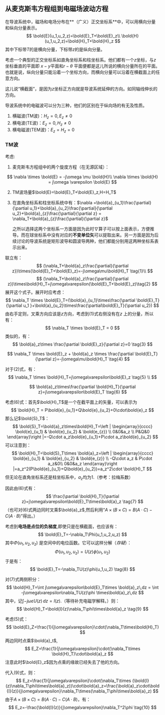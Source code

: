 ## 从麦克斯韦方程组到电磁场波动方程

在导波系统中，磁场和电场分布在**（广义）正交坐标系**中，可以用横向分量和纵向分量表示。
$$
\bold{E}(u_1,u_2,z)=\bold{E}_T+\bold{E}_z\\
\bold{H}(u_1,u_2,z)=\bold{H}_T+\bold{H}_z
$$
其中下标带$T$的是横向分量，下标带$z$的是纵向分量。

考虑一个典型的正交坐标系如直角坐标系和柱坐标系。他们都有一个$z$坐标，与$z$坐标垂直的平面即 $x-y$平面和$r-\theta$ 平面便都是这儿所说的横向分量所在的平面。也就是说，纵向分量只能沿着一个坐标方向，而横向分量可以沿着在横截面上的任意方向。

这儿说“横截面”，是因为$z$坐标正方向就是导波系统延伸的方向。如同轴线伸长的方向。



导波系统中的电磁波可以分为三种，他们的区别在于纵向场的有无及性质。

1. 横磁波(TM波)：$H_z=0,E_z\neq 0$
2. 横电波(TE波)：$E_z=0,H_z\neq 0$
3. 横电磁波(TEM波)：$E_z=H_z=0$



### TM波

考虑:

1. 麦克斯韦方程组中的两个旋度方程（在无源区域）：

$$
\nabla \times \bold{E} = -j\omega \mu \bold{H}\\
\nabla \times \bold{H} = j\omega \varepsilon \bold{E}
$$

2. TM波场量$\bold{E}=\bold{E}_T+\bold{E}_z,H=H_T$

3. 在直角坐标系和柱坐标系统中有：$\nabla =\bold{a}_{u_1}\frac{\partial}{\partial u_1}+\bold{a}_{u_2}\frac{\partial}{\partial u_2}+\bold{a}_{z}\frac{\partial}{\partial z} = \nabla_T+\bold{a}_{z}\frac{\partial}{\partial z}$

   之所以选择这两个坐标系一方面是因为此时$\nabla$算子可以按上面表示，方便推导。而在球坐标系中没有对应的**不变单位矢**可以提取出来。另一方面是因为后续讨论的导波系统是矩形波导和圆波导两种，他们都能分别用这两种坐标系表示出来。



联立有：
$$
(\nabla_T+\bold{a}_z\frac{\partial}{\partial z})\times(\bold{E}_T+\bold{E}_z)=-j\omega\mu\bold{H}_T \tag{1}\\
$$
$$
(\nabla_T+\bold{a}_z\frac{\partial}{\partial z})\times\bold{H}_T=j\omega\varepsilon(\bold{E}_T+\bold{E}_z)\tag{2}
$$
展开这个式子。展开时应考虑：
$$
\nabla_T \times \bold{E}_T=(\bold{a}_{u_1}\times\frac{\partial \bold{E}_T}{\partial u_1 }+\bold{a}_{u_2}\times\frac{\partial\bold{E}_T}{\partial u_2})
$$
由右手定则，叉乘方向应该是$z$方向，考虑到(1)式右侧没有在$z$ 上的分量，所以有：
$$
\nabla_T \times \bold{E}_T = 0
$$
类似的，有：
$$
\bold{a}_z\times \frac{\partial \bold{E}_z}{\partial z}=0 \tag{3}
$$

$$
\nabla_T \times \bold{E}_z + \bold{a}_z \times \frac{\partial \bold{E}_T}{\partial z}=-j\omega\mu\bold{H}_T \tag{4}
$$

对于(2)式，有：
$$
\nabla_T \times \bold{H}_T=j\omega\varepsilon\bold{E}_z \tag{5} \\
$$

$$
\bold{a}_z\times\frac{\partial \bold{H}_T}{\partial z}=j\omega\varepsilon\bold{E}_T \tag{6}
$$

考虑(6)式：首先$\bold{H}_T$是一个在截平面上的矢量，可以表示为
$$
\bold{H}_T = P\bold{e}_{u_1}+Q\bold{e}_{u_2}+0\cdot\bold{e}_z
$$
那么记$\bold{S}_T$：
$$
\bold{S}_T=\bold{a}_z\times\bold{H}_T=\left | \begin{array}{cccc}
\bold{e}_{u_1} & \bold{e}_{u_2} & \bold{e_{z}} \\
0&0&a_z \\
P&Q&0
\end{array}\right |=-Q\cdot a_z\bold{e}_{u_1}+P\cdot a_z\bold{e}_{u_2}
$$
可以注意到：
$$
\bold{H}_T=\bold{S}_T\times \bold{a}_z=\left | \begin{array}{cccc}
\bold{e}_{u_1} & \bold{e}_{u_2} & \bold{e_{z}} \\
-Q\cdot a_z & P\cdot a_z&0\\
0&0&a_z
\end{array}\right |=a_z^2(P\bold{e}_{u_1}+Q\bold{e}_{u_2})=a_z^2\cdot \bold{H}_T
$$
但无论在直角坐标系还是柱坐标系中，$a_z$均为1.（参考：拉梅系数）

因此由(6)式有：
$$
\frac{\partial \bold{H}_T}{\partial z}=j\omega\varepsilon\bold{E}_T\times\bold{a}_z \tag{7}
$$
（也可对(6)式两边同时叉乘$\bold{a}_z$,然后利用“$A\times(B\times C)=B(A\cdot C)-C(A\cdot B)$”得出。）

考虑到**电场是点位的负梯度**,即使只是在横截面，也应该有：
$$
\bold{E}_T=-\nabla_T\Phi(u_1,u_2,u_z)
$$
其中$\Phi(u_1,u_2,u_z)$ 是空间中的电位函数。它可以这样分解（*存疑*）：
$$
\Phi(u_1,u_2,u_z)=U(z)\phi(u_1,u_2)
$$
于是有：
$$
\bold{E}_T=-\nabla_TU(z)\phi(u_1,u_2) \tag{8}
$$


对(7)式两侧积分：
$$
\bold{H}_T=\int j\omega\varepsilon\bold{E}_T\times \bold{a}_z\,dz = \int -j\omega\varepsilon\nabla_TU(z)\phi \times\bold{a}_z\,dz
$$
其中，记$\int-j\omega\varepsilon U(z)\,dz=I(z)$.（等待补充电磁学解释。）则：
$$
\bold{H}_T=\bold{I}(z)\nabla_T\phi\times\bold{a}_z \tag{9}
$$


考虑(5)式：
$$
\bold{E}_Z=\frac{1}{j\omega\varepsilon}\cdot(\nabla_T\times\bold{H}_T)
$$
两边同时点乘$\bold{a}_t$,
$$
E_Z=\frac{1}{j\omega\varepsilon}\cdot(\nabla_T\times \bold{H}_T)\cdot\bold{a}_z
$$
注意此时$\bold{E}_z$因为点乘的缘故已经失去了他的方向。

代入(9)式，则：
$$
E_z=\frac{1}{j\omega\varepsilon}\cdot(\nabla_T\times (\bold{I}(z)\nabla_T\phi\times\bold{a}_z))\cdot\bold{a}_z=\frac{\bold{a}_z\cdot\bold{I}(z)}{j\omega\varepsilon}\nabla_T\times(\nabla_T\phi\times\bold{a}_z)
$$
由于$A\times(B\times C)=B(A\cdot C)-C(A\cdot B)$，有：
$$
E_z=-\frac{\bold{I}(z)}{j\omega\varepsilon}\nabla_T^2\phi \tag{10}
$$
